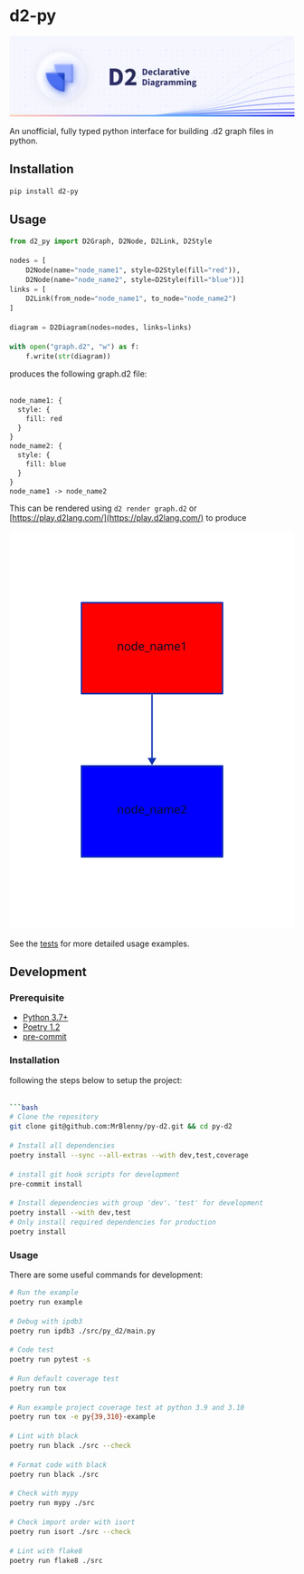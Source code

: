 # d2-py

![Banner](./images/banner.png)

An unofficial, fully typed python interface for building .d2 graph files in python.

## Installation

```bash
pip install d2-py
```

## Usage

```python
from d2_py import D2Graph, D2Node, D2Link, D2Style

nodes = [
    D2Node(name="node_name1", style=D2Style(fill="red")),
    D2Node(name="node_name2", style=D2Style(fill="blue"))]
links = [
    D2Link(from_node="node_name1", to_node="node_name2")
]

diagram = D2Diagram(nodes=nodes, links=links)

with open("graph.d2", "w") as f:
    f.write(str(diagram))

```

produces the following graph.d2 file:

```d2

node_name1: {
  style: {
    fill: red
  }
}
node_name2: {
  style: {
    fill: blue
  }
}
node_name1 -> node_name2

```

This can be rendered using `d2 render graph.d2` or [https://play.d2lang.com/](https://play.d2lang.com/) to produce

![example graph](./images/d2.svg)

See the [tests](/tests/test_py_d2) for more detailed usage examples.


## Development
### Prerequisite

- [Python 3.7+](https://www.python.org/)
- [Poetry 1.2](https://python-poetry.org/)
- [pre-commit](https://pre-commit.com/)

### Installation

following the steps below to setup the project:

```bash

```bash
# Clone the repository
git clone git@github.com:MrBlenny/py-d2.git && cd py-d2

# Install all dependencies
poetry install --sync --all-extras --with dev,test,coverage

# install git hook scripts for development
pre-commit install

# Install dependencies with group 'dev'、'test' for development
poetry install --with dev,test
# Only install required dependencies for production
poetry install
```

### Usage

There are some useful commands for development:

```bash
# Run the example
poetry run example

# Debug with ipdb3
poetry run ipdb3 ./src/py_d2/main.py

# Code test
poetry run pytest -s

# Run default coverage test
poetry run tox

# Run example project coverage test at python 3.9 and 3.10
poetry run tox -e py{39,310}-example

# Lint with black
poetry run black ./src --check

# Format code with black
poetry run black ./src

# Check with mypy
poetry run mypy ./src

# Check import order with isort
poetry run isort ./src --check

# Lint with flake8
poetry run flake8 ./src
```
